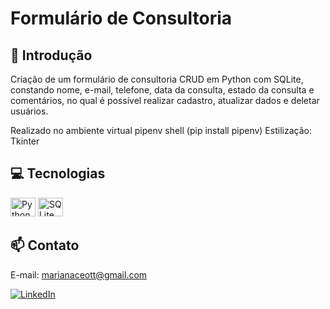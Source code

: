# Formulário de Consultoria 

## 📄 Introdução

Criação de um formulário de consultoria CRUD em Python com SQLite, constando nome, e-mail, telefone, data da consulta, estado da consulta e comentários, no qual é possível realizar cadastro, atualizar dados e deletar usuários.


Realizado no ambiente virtual pipenv shell (pip install pipenv) 
Estilização: Tkinter


## 💻 Tecnologias 


<img alt="Python" height="30" width="40" src="https://cdn.jsdelivr.net/gh/devicons/devicon/icons/python/python-original-wordmark.svg">
<img alt="SQLite" height="30" width="40" src="https://cdn.jsdelivr.net/gh/devicons/devicon/icons/sqlite/sqlite-original-wordmark.svg">
          


## 📫 Contato

E-mail: marianaceott@gmail.com

[![LinkedIn](https://img.shields.io/badge/LinkedIn-0077B5?style=for-the-badge&logo=linkedin&logoColor=white)](https://www.linkedin.com/in/marianaceotto)


